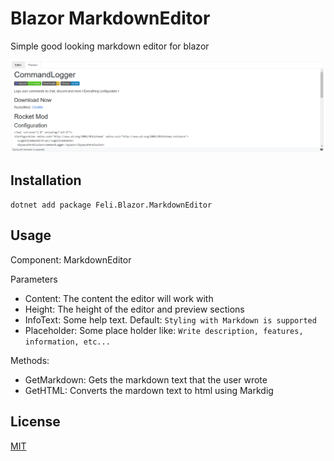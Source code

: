 # Blazor MarkdownEditor
Simple good looking markdown editor for blazor

![Preview](Preview.png)

## Installation
```
dotnet add package Feli.Blazor.MarkdownEditor
```

## Usage
Component: MarkdownEditor

Parameters
- Content: The content the editor will work with
- Height: The height of the editor and preview sections
- InfoText: Some help text. Default: `Styling with Markdown is supported`
- Placeholder: Some place holder like: `Write description, features, information, etc...`

Methods:
- GetMarkdown: Gets the markdown text that the user wrote
- GetHTML: Converts the mardown text to html using Markdig

## License

[MIT](https://github.com/01-Feli/Blazor.MarkdownEditor/blob/main/README.md)